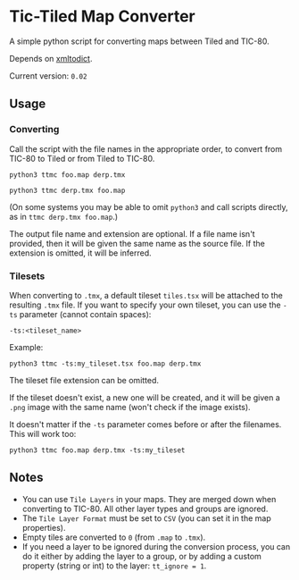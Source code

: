 # Tic-Tiled Map Converter

A simple python script for converting maps between Tiled and TIC-80. 

Depends on [xmltodict](https://github.com/martinblech/xmltodict#ok-how-do-i-get-it).

Current version: `0.02`





## Usage


### Converting

Call the script with the file names in the appropriate order, to convert from TIC-80 to Tiled or from Tiled to TIC-80. 

```
python3 ttmc foo.map derp.tmx

python3 ttmc derp.tmx foo.map
```
(On some systems you may be able to omit `python3` and call scripts directly, as in `ttmc derp.tmx foo.map`.)

The output file name and extension are optional. If a file name isn't provided, then it will be given the same name as the source file. 
If the extension is omitted, it will be inferred. 


### Tilesets

When converting to `.tmx`, a default tileset `tiles.tsx` will be attached to the resulting `.tmx` file. If you want to specify your own tileset, you can use the `-ts` parameter (cannot contain spaces):

`-ts:<tileset_name>`

Example:

```
python3 ttmc -ts:my_tileset.tsx foo.map derp.tmx
```

The tileset file extension can be omitted. 

If the tileset doesn't exist, a new one will be created, and it will be given a `.png` image with the same name (won't check if the image exists). 

It doesn't matter if the `-ts` parameter comes before or after the filenames. This will work too:

```
python3 ttmc foo.map derp.tmx -ts:my_tileset
```





## Notes

- You can use `Tile Layers` in your maps. They are merged down when converting to TIC-80. All other layer types and groups are ignored.
- The `Tile Layer Format` must be set to `CSV` (you can set it in the map properties). 
- Empty tiles are converted to `0` (from `.map` to `.tmx`).
- If you need a layer to be ignored during the conversion process, you can do it either by adding the layer to a group, or by adding a custom property (string or int) to the layer: `tt_ignore = 1`.




